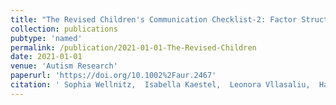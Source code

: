 ```yaml
---
title: "The Revised Children's Communication Checklist-2: Factor Structure and Psychometric Evaluation"
collection: publications
pubtype: 'named'
permalink: /publication/2021-01-01-The-Revised-Children
date: 2021-01-01
venue: 'Autism Research'
paperurl: 'https://doi.org/10.1002%2Faur.2467'
citation: ' Sophia Wellnitz,  Isabella Kaestel,  Leonora Vllasaliu,  Hannah Cholemkery,  Christine Freitag,  **Nico Bast**, &quot;The Revised Childrentextquotesingles Communication Checklist-2: Factor Structure and Psychometric Evaluation.&quot; Autism Research, 2021.'
---
```

